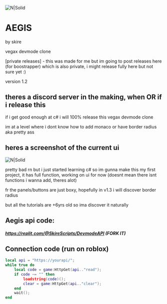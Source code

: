 ![N|Solid](https://media.discordapp.net/attachments/1234668646425559070/1236961301641822259/Aegis_Icon_1.png?ex=6639e97b&is=663897fb&hm=7dd016845e720c406fd1e1d043d2eb777dcd8d0bfc37904d00b68da96d053541&=&format=webp&quality=lossless&width=248&height=248)
# AEGIS
by skire

vegax devmode clone

[private releases] - this was made for me but im going to post releases here (for boostrapper) which is also private, i might release fully here but not sure yet :)

version 1.2

## theres a discord server in the making, when OR if i release this
if i get good enough at c# i will 100% release this vegax devmode clone

im at a level where i dont know how to add monaco or have border radius aka pretty ass

## heres a screenshot of the current ui
![N|Solid](https://media.discordapp.net/attachments/1234628120850600107/1236961045529231380/image.png?ex=6639e93e&is=663897be&hm=6c0605543c0689d1fdcd749bc91ba6eb9bdb6a7781b17186b454a8bc627a9b29&=&format=webp&quality=lossless&width=443&height=248)

pretty bad rn but i just started learning c# so im gunna make this my first project, it has full function, working on ui for now (doesnt mean there isnt functions i wanna add, theres alot)

fr the panels/buttons are just boxy, hopefully in v1.3 i will discover border radius 

but all the tutorials are +6yrs old so ima discover it naturally

## Aegis api code:
##### https://replit.com/@SkireScripts/DevmodeAPI (FORK IT)

## Connection code (run on roblox)
```lua
local api = "https://yourapi/";
while true do
    local code = game:HttpGet(api.."read");
    if code ~= "" then
        loadstring(code)();
        clear = game:HttpGet(api.."clear");
    end
    wait();
end
```
